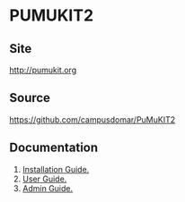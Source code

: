 PUMUKIT2
========

Site
----

http://pumukit.org


Source
------

https://github.com/campusdomar/PuMuKIT2


Documentation
-------------

1. [Installation Guide.](InstallationGuide.md)
2. [User Guide.](UserGuide.md)
3. [Admin Guide.](AdminGuide.md)